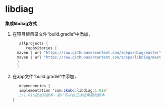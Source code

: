 # libdiag

**集成libdiag方式**

1. 在项目根目录文件“build.gradle”中添加，
   
   ```java
      allprojects {
         repositories {
     maven { url "https://raw.githubusercontent.com/zdeps/diag/master" }
     maven { url "https://raw.githubusercontent.com/zdeps/libdiag/master" }
     }
     }
   ```

2. 在app文件“build.gradle”中添加，
   
   ```java
      dependencies {
      implementation 'com.zkobd:libdiag:1.016'
      //1.016指当前版本，用户可以自己决定需要的版本
   }
   ```
